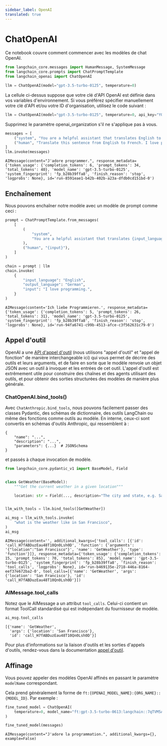 ```yaml
---
sidebar_label: OpenAI
translated: true
---
```


# ChatOpenAI

Ce notebook couvre comment commencer avec les modèles de chat OpenAI.

```python
from langchain_core.messages import HumanMessage, SystemMessage
from langchain_core.prompts import ChatPromptTemplate
from langchain_openai import ChatOpenAI
```

```python
llm = ChatOpenAI(model="gpt-3.5-turbo-0125", temperature=0)
```

La cellule ci-dessus suppose que votre clé d'API OpenAI est définie dans vos variables d'environnement. Si vous préférez spécifier manuellement votre clé d'API et/ou votre ID d'organisation, utilisez le code suivant :

```python
llm = ChatOpenAI(model="gpt-3.5-turbo-0125", temperature=0, api_key="YOUR_API_KEY", openai_organization="YOUR_ORGANIZATION_ID")
```

Supprimez le paramètre openai_organization s'il ne s'applique pas à vous.

```python
messages = [
    ("system", "You are a helpful assistant that translates English to French."),
    ("human", "Translate this sentence from English to French. I love programming."),
]
llm.invoke(messages)
```

```output
AIMessage(content="J'adore programmer.", response_metadata={'token_usage': {'completion_tokens': 6, 'prompt_tokens': 34, 'total_tokens': 40}, 'model_name': 'gpt-3.5-turbo-0125', 'system_fingerprint': 'fp_b28b39ffa8', 'finish_reason': 'stop', 'logprobs': None}, id='run-8591eae1-b42b-402b-a23a-dfdb0cd151bd-0')
```

## Enchaînement

Nous pouvons enchaîner notre modèle avec un modèle de prompt comme ceci :

```python
prompt = ChatPromptTemplate.from_messages(
    [
        (
            "system",
            "You are a helpful assistant that translates {input_language} to {output_language}.",
        ),
        ("human", "{input}"),
    ]
)

chain = prompt | llm
chain.invoke(
    {
        "input_language": "English",
        "output_language": "German",
        "input": "I love programming.",
    }
)
```

```output
AIMessage(content='Ich liebe Programmieren.', response_metadata={'token_usage': {'completion_tokens': 5, 'prompt_tokens': 26, 'total_tokens': 31}, 'model_name': 'gpt-3.5-turbo-0125', 'system_fingerprint': 'fp_b28b39ffa8', 'finish_reason': 'stop', 'logprobs': None}, id='run-94fa6741-c99b-4513-afce-c3f562631c79-0')
```

## Appel d'outil

OpenAI a une [API d'appel d'outil](https://platform.openai.com/docs/guides/function-calling) (nous utilisons "appel d'outil" et "appel de fonction" de manière interchangeable ici) qui vous permet de décrire des outils et leurs arguments, et de faire en sorte que le modèle renvoie un objet JSON avec un outil à invoquer et les entrées de cet outil. L'appel d'outil est extrêmement utile pour construire des chaînes et des agents utilisant des outils, et pour obtenir des sorties structurées des modèles de manière plus générale.

### ChatOpenAI.bind_tools()

Avec `ChatAnthropic.bind_tools`, nous pouvons facilement passer des classes Pydantic, des schémas de dictionnaire, des outils LangChain ou même des fonctions comme outils au modèle. En interne, ceux-ci sont convertis en schémas d'outils Anthropic, qui ressemblent à :

```output
{
    "name": "...",
    "description": "...",
    "parameters": {...}  # JSONSchema
}
```

et passés à chaque invocation de modèle.

```python
from langchain_core.pydantic_v1 import BaseModel, Field


class GetWeather(BaseModel):
    """Get the current weather in a given location"""

    location: str = Field(..., description="The city and state, e.g. San Francisco, CA")


llm_with_tools = llm.bind_tools([GetWeather])
```

```python
ai_msg = llm_with_tools.invoke(
    "what is the weather like in San Francisco",
)
ai_msg
```

```output
AIMessage(content='', additional_kwargs={'tool_calls': [{'id': 'call_H7fABDuzEau48T10Qn0Lsh0D', 'function': {'arguments': '{"location":"San Francisco"}', 'name': 'GetWeather'}, 'type': 'function'}]}, response_metadata={'token_usage': {'completion_tokens': 15, 'prompt_tokens': 70, 'total_tokens': 85}, 'model_name': 'gpt-3.5-turbo-0125', 'system_fingerprint': 'fp_b28b39ffa8', 'finish_reason': 'tool_calls', 'logprobs': None}, id='run-b469135e-2718-446a-8164-eef37e672ba2-0', tool_calls=[{'name': 'GetWeather', 'args': {'location': 'San Francisco'}, 'id': 'call_H7fABDuzEau48T10Qn0Lsh0D'}])
```

### AIMessage.tool_calls

Notez que le AIMessage a un attribut `tool_calls`. Celui-ci contient un format ToolCall standardisé qui est indépendant du fournisseur de modèle.

```python
ai_msg.tool_calls
```

```output
[{'name': 'GetWeather',
  'args': {'location': 'San Francisco'},
  'id': 'call_H7fABDuzEau48T10Qn0Lsh0D'}]
```

Pour plus d'informations sur la liaison d'outils et les sorties d'appels d'outils, rendez-vous dans la documentation [appel d'outil](/docs/modules/model_io/chat/function_calling/).

## Affinage

Vous pouvez appeler des modèles OpenAI affinés en passant le paramètre `modelName` correspondant.

Cela prend généralement la forme de `ft:{OPENAI_MODEL_NAME}:{ORG_NAME}::{MODEL_ID}`. Par exemple :

```python
fine_tuned_model = ChatOpenAI(
    temperature=0, model_name="ft:gpt-3.5-turbo-0613:langchain::7qTVM5AR"
)

fine_tuned_model(messages)
```

```output
AIMessage(content="J'adore la programmation.", additional_kwargs={}, example=False)
```
